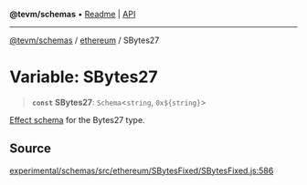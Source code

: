 **@tevm/schemas** • [Readme](../../README.md) \| [API](../../modules.md)

***

[@tevm/schemas](../../README.md) / [ethereum](../README.md) / SBytes27

# Variable: SBytes27

> **`const`** **SBytes27**: `Schema`\<`string`, ```0x${string}```\>

[Effect schema](https://github.com/Effect-TS/schema) for the Bytes27 type.

## Source

[experimental/schemas/src/ethereum/SBytesFixed/SBytesFixed.js:586](https://github.com/evmts/tevm-monorepo/blob/main/experimental/schemas/src/ethereum/SBytesFixed/SBytesFixed.js#L586)
